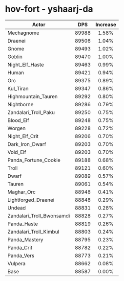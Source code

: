 # hov-fort - yshaarj-da
| Actor | DPS | Increase |
|---|:---:|:---:|
|Mechagnome|89988|1.58%|
|Draenei|89506|1.04%|
|Gnome|89493|1.02%|
|Goblin|89470|1.00%|
|Night_Elf_Haste|89463|0.99%|
|Human|89421|0.94%|
|Orc|89375|0.89%|
|Kul_Tiran|89347|0.86%|
|Highmountain_Tauren|89292|0.80%|
|Nightborne|89286|0.79%|
|Zandalari_Troll_Paku|89250|0.75%|
|Blood_Elf|89248|0.75%|
|Worgen|89228|0.72%|
|Night_Elf_Crit|89206|0.70%|
|Dark_Iron_Dwarf|89203|0.70%|
|Void_Elf|89203|0.70%|
|Panda_Fortune_Cookie|89188|0.68%|
|Troll|89121|0.60%|
|Dwarf|89089|0.57%|
|Tauren|89061|0.54%|
|Maghar_Orc|88948|0.41%|
|Lightforged_Draenei|88848|0.29%|
|Undead|88831|0.28%|
|Zandalari_Troll_Bwonsamdi|88828|0.27%|
|Panda_Haste|88819|0.26%|
|Zandalari_Troll_Kimbul|88803|0.24%|
|Panda_Mastery|88795|0.23%|
|Panda_Crit|88782|0.22%|
|Panda_Vers|88773|0.21%|
|Vulpera|88662|0.08%|
|Base|88587|0.00%|
